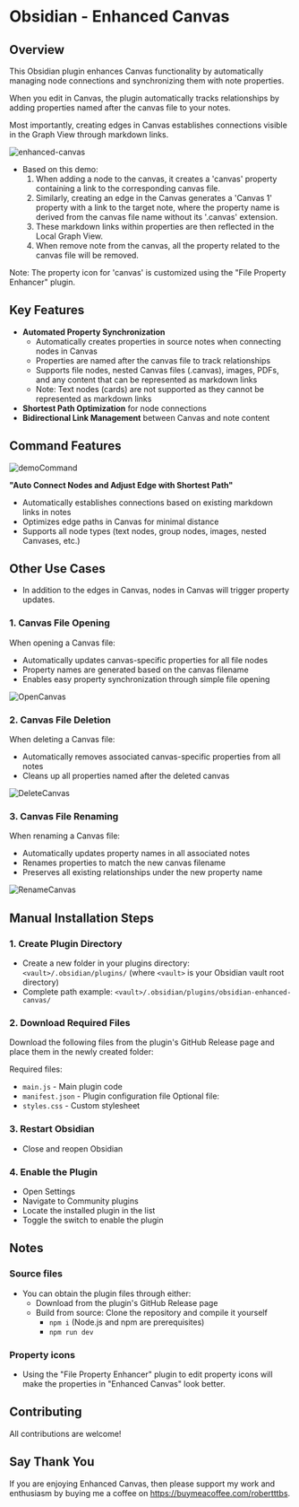 # Obsidian - Enhanced Canvas
## Overview

This Obsidian plugin enhances Canvas functionality by automatically managing node connections and synchronizing them with note properties. 

When you edit in Canvas, the plugin automatically tracks relationships by adding properties named after the canvas file to your notes. 

Most importantly, creating edges in Canvas establishes connections visible in the Graph View through markdown links.

![enhanced-canvas](./Attachments/demo.gif)

- Based on this demo:
  1. When adding a node to the canvas, it creates a 'canvas' property containing a link to the corresponding canvas file.
  2. Similarly, creating an edge in the Canvas generates a 'Canvas 1' property with a link to the target note, where the property name is derived from the canvas file name without its '.canvas' extension.
  3. These markdown links within properties are then reflected in the Local Graph View.
  4. When remove note from the canvas, all the property related to the canvas file will be removed.

Note: The property icon for 'canvas' is customized using the "File Property Enhancer" plugin.

## Key Features

- **Automated Property Synchronization**
  - Automatically creates properties in source notes when connecting nodes in Canvas
  - Properties are named after the canvas file to track relationships
  - Supports file nodes, nested Canvas files (.canvas), images, PDFs, and any content that can be represented as markdown links
  - Note: Text nodes (cards) are not supported as they cannot be represented as markdown links
- **Shortest Path Optimization** for node connections
- **Bidirectional Link Management** between Canvas and note content

## Command Features


![demoCommand](./Attachments/demoCommand.gif)

**"Auto Connect Nodes and Adjust Edge with Shortest Path"**
- Automatically establishes connections based on existing markdown links in notes
- Optimizes edge paths in Canvas for minimal distance
- Supports all node types (text nodes, group nodes, images, nested Canvases, etc.)

## Other Use Cases

- In addition to the edges in Canvas, nodes in Canvas will trigger property updates.



### 1. Canvas File Opening
When opening a Canvas file:
- Automatically updates canvas-specific properties for all file nodes
- Property names are generated based on the canvas filename
- Enables easy property synchronization through simple file opening

![OpenCanvas](./Attachments/OpenCanvas.gif)

### 2. Canvas File Deletion
When deleting a Canvas file:
- Automatically removes associated canvas-specific properties from all notes
- Cleans up all properties named after the deleted canvas

![DeleteCanvas](./Attachments/DeleteCanvas.gif)

### 3. Canvas File Renaming
When renaming a Canvas file:
- Automatically updates property names in all associated notes
- Renames properties to match the new canvas filename
- Preserves all existing relationships under the new property name

![RenameCanvas](./Attachments/RenameCanvas.gif)



## Manual Installation Steps

### 1. Create Plugin Directory
- Create a new folder in your plugins directory: `<vault>/.obsidian/plugins/`
  (where `<vault>` is your Obsidian vault root directory)
- Complete path example: `<vault>/.obsidian/plugins/obsidian-enhanced-canvas/`

### 2. Download Required Files
Download the following files from the plugin's GitHub Release page and place them in the newly created folder:

Required files:
- `main.js` - Main plugin code
- `manifest.json` - Plugin configuration file
Optional file:
- `styles.css` - Custom stylesheet

### 3. Restart Obsidian
- Close and reopen Obsidian

### 4. Enable the Plugin
- Open Settings
- Navigate to Community plugins
- Locate the installed plugin in the list
- Toggle the switch to enable the plugin

## Notes

### Source files
- You can obtain the plugin files through either:
  	- Download from the plugin's GitHub Release page
	- Build from source: Clone the repository and compile it yourself
		- `npm i` (Node.js and npm are prerequisites)
		- `npm run dev`

### Property icons

- Using the "File Property Enhancer" plugin to edit property icons will make the properties in "Enhanced Canvas" look better.


## Contributing

All contributions are welcome! 

## Say Thank You
If you are enjoying Enhanced Canvas, then please support my work and enthusiasm by buying me a coffee on https://buymeacoffee.com/robertttbs.
